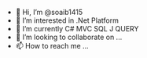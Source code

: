 - 👋 Hi, I’m @soaib1415
- 👀 I’m interested in .Net Platform
- 🌱 I’m currently C# MVC SQL J QUERY
-  💞️ I’m looking to collaborate on ...
- 📫 How to reach me ...

<!---
soaib1415/soaib1415 is a ✨ special ✨ repository because its `README.md` (this file) appears on your GitHub profile.
You can click the Preview link to take a look at your changes.
--->
